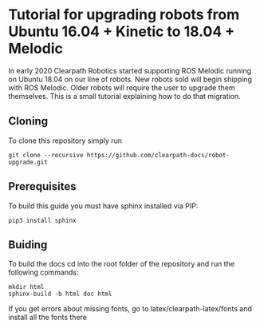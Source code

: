 # Tutorial for upgrading robots from Ubuntu 16.04 + Kinetic to 18.04 + Melodic

In early 2020 Clearpath Robotics started supporting ROS Melodic running on Ubuntu 18.04 on our line of robots.  New
robots sold will begin shipping with ROS Melodic.  Older robots will require the user to upgrade them themselves.  This
is a small tutorial explaining how to do that migration.

## Cloning
To clone this repository simply run

    git clone --recursive https://github.com/clearpath-docs/robot-upgrade.git

## Prerequisites
To build this guide you must have sphinx installed via PIP:

    pip3 install sphinx

## Buiding
To build the docs cd into the root folder of the repository and run the following commands:

    mkdir html
    sphinx-build -b html doc html

If you get errors about missing fonts, go to latex/clearpath-latex/fonts and install all the fonts there
